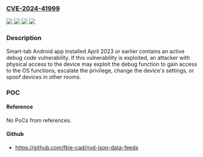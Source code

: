 ### [CVE-2024-41999](https://cve.mitre.org/cgi-bin/cvename.cgi?name=CVE-2024-41999)
![](https://img.shields.io/static/v1?label=Product&message=Smart-tab%20Android%20app&color=blue)
![](https://img.shields.io/static/v1?label=Version&message=0%20&color=brightgreen)
![](https://img.shields.io/static/v1?label=Version&message=installed%20April%202023%20or%20earlier%20&color=brightgreen)
![](https://img.shields.io/static/v1?label=Vulnerability&message=Active%20debug%20code&color=brightgreen)

### Description

Smart-tab Android app installed April 2023 or earlier contains an active debug code vulnerability. If this vulnerability is exploited, an attacker with physical access to the device may exploit the debug function to gain access to the OS functions, escalate the privilege, change the device's settings, or spoof devices in other rooms.

### POC

#### Reference
No PoCs from references.

#### Github
- https://github.com/fkie-cad/nvd-json-data-feeds

